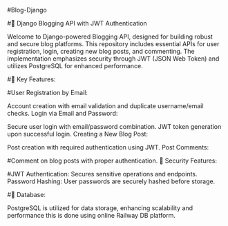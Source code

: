 #Blog-Django

#📝 Django Blogging API with JWT Authentication

Welcome to Django-powered Blogging API, designed for building robust and secure blog platforms. This repository includes essential APIs for user registration, login, creating new blog posts, and commenting. The implementation emphasizes security through JWT (JSON Web Token) and utilizes PostgreSQL for enhanced performance.

#🚀 Key Features:

#User Registration by Email:

Account creation with email validation and duplicate username/email checks.
Login via Email and Password:

Secure user login with email/password combination.
JWT token generation upon successful login.
Creating a New Blog Post:

Post creation with required authentication using JWT.
Post Comments:

#Comment on blog posts with proper authentication.
🔐 Security Features:

#JWT Authentication: Secures sensitive operations and endpoints.
Password Hashing: User passwords are securely hashed before storage.

#🔧 Database:

PostgreSQL is utilized for data storage, enhancing scalability and performance this is done using online Railway DB platform.
